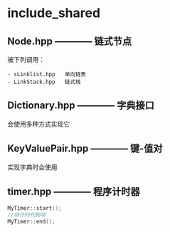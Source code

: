 # include_shared

## Node.hpp ———— 链式节点

被下列调用：

    - sLinklist.hpp   单向链表
    - LinkStack.hpp   链式栈

## Dictionary.hpp ———— 字典接口

会使用多种方式实现它

## KeyValuePair.hpp ———— 键-值对

实现字典时会使用

## timer.hpp ———— 程序计时器

```c++
MyTimer::start();
//待计时代码块
MyTimer::end();
```
